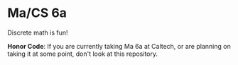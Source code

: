 Ma/CS 6a
====

Discrete math is fun!

<b>Honor Code</b>: If you are currently taking Ma 6a at Caltech, or are planning on taking it at some point, don't look at this repository.
